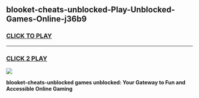 
## blooket-cheats-unblocked-Play-Unblocked-Games-Online-j36b9
<h3>
<a href="https://premium76.site?title=blooket-cheats-unblocked&ref=25A">CLICK TO PLAY</a></h3>
<hr>

<h3>
<a href="https://premium76.site?title=blooket-cheats-unblocked&ref=25A">CLICK 2 PLAY</a>
  
</h3>

<a href="https://premium76.site?title=blooket-cheats-unblocked&ref=25A"><img src="https://clearcache.store/games.png"></a>


**blooket-cheats-unblocked games unblocked: Your Gateway to Fun and Accessible Online Gaming**

